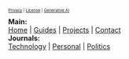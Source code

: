<sup><sup><sup>
[Privacy](/special/privacy.html) |
[License](/special/license.html) |
[Generative AI](/special/gen-ai.html) </br></br>
</sup></sup></sup>
**Main:** </br>
[Home](/index.html) |
[Guides](/guides/index-guides.html) |
[Projects](/projects.html) |
[Contact](/contact.html) </br>
**Journals:** </br>
[Technology](/journal/tech/index-tech.html) |
[Personal](/journal/personal/index-personal.html) |
[Politics](/journal/politics/index-politics.html)
